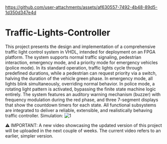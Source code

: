 https://github.com/user-attachments/assets/af630557-7492-4b48-89d5-1d350d347e4d
# Traffic-Lights-Controller
This project presents the design and implementation of a comprehensive traffic light control system in VHDL, intended for deployment on an FPGA platform. The system supports normal traffic signaling, pedestrian interaction, emergency mode, and a priority mode for emergency vehicles (police mode). In its standard operation, traffic lights cycle through predefined durations, while a pedestrian can request priority via a switch, halving the duration of the vehicle green phase. In emergency mode, all lights blink simultaneously, overriding normal behavior. In police mode, a rotating light pattern is activated, bypassing the finite state machine logic entirely. The system features an auditory warning mechanism (buzzer) with frequency modulation during the red phase, and three 7-segment displays that show the countdown timers for each state. All functional subsystems are integrated to deliver a reliable, extensible, and realistically behaving traffic controller.
Simulation:
![1](https://github.com/user-attachments/assets/ed007762-74b3-4e94-b316-8e735369d160)

⚠️ IMPORTANT:
A new video showcasing the updated version of this project will be uploaded in the next couple of weeks. The current video refers to an earlier, simpler version.
